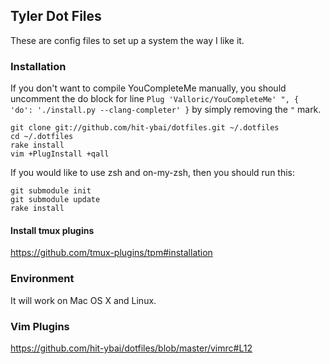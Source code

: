 ## Tyler Dot Files

These are config files to set up a system the way I like it.

### Installation

If you don't want to compile YouCompleteMe manually, you should uncomment the do block for line `Plug 'Valloric/YouCompleteMe' ", { 'do': './install.py --clang-completer' }` by simply removing the `"` mark.

```
git clone git://github.com/hit-ybai/dotfiles.git ~/.dotfiles
cd ~/.dotfiles
rake install
vim +PlugInstall +qall
```

If you would like to use zsh and on-my-zsh, then you should run this:

```
git submodule init
git submodule update
rake install
```

#### Install tmux plugins

https://github.com/tmux-plugins/tpm#installation

### Environment

It will work on Mac OS X and Linux.

### Vim Plugins

https://github.com/hit-ybai/dotfiles/blob/master/vimrc#L12
